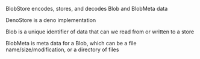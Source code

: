 BlobStore encodes, stores, and decodes Blob and BlobMeta data

DenoStore is a deno implementation

Blob is a unique identifier of data that can we read from or written to a store

BlobMeta is meta data for a Blob, which can be a file name/size/modification, or
a directory of files
